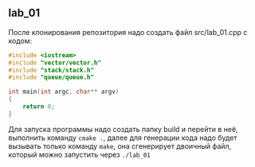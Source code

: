 ## lab_01

После клонирования репозитория надо создать файл src/lab_01.cpp с кодом:

```C++
#include <iostream>
#include "vector/vector.h"
#include "stack/stack.h"
#include "queue/queue.h"

int main(int argc, char** argv)
{
	return 0;
}
```

Для запуска программы надо создать папку build и перейти в неё, выполнить команду `cmake .`, далее для генерации кода надо будет вызывать только команду `make`, она сгенерирует двоичный файл, который можно запустить через `./lab_01`
